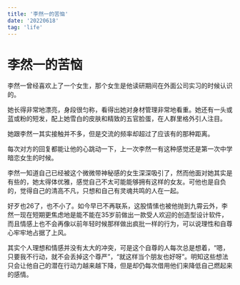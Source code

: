 ```yaml
---
title: '李然一的苦恼'
date: '20220618'
tag: 'life'
---
```

# 李然一的苦恼
李然一曾经喜欢上了一个女生，那个女生是他读研期间在外面公司实习的时候认识的。

她长得非常地漂亮，身段很匀称，看得出她对身材管理非常地看重。她还有一头或蓝或粉的短发，配上她雪白的皮肤和精致的五官脸蛋，在人群里格外引人注目。

她跟李然一其实接触并不多，但是交流的频率却超过了应该有的那种距离。

每次对方的回复都能让他的心跳动一下，上一次李然一有这种感觉还是第一次中学暗恋女生的时候。

李然一知道自己已经被这个微微带神秘感的女生深深吸引了，然而他面对她其实是有些的，她太得体优雅，感觉自己不太可能能够拥有这样的女友。可他也是自负的，觉得自己的清高不凡，只想和自己有灵魂共鸣的人在一起。

好歹也26了，也不小了。如今早已不再联系，这股情愫也被他抛到九霄云外，李然一现在短期更焦虑地是能不能在35岁前做出一款受人欢迎的创造型设计软件，而且情感上也不会再像以前年轻时候那样做出疯批一样的行为，可以说理性和自尊心牢牢地占据了上风。

其实个人理想和情感并没有太大的冲突，可是这个自尊的人每次总是想着，“嗯，只要我不行动，就不会丢掉这个尊严”，“就这样当个朋友也好呀”。明知这些想法只会让他自己的潜在行动力越来越下降，但是却仍每次借用他们来降低自己燃起来的感情。